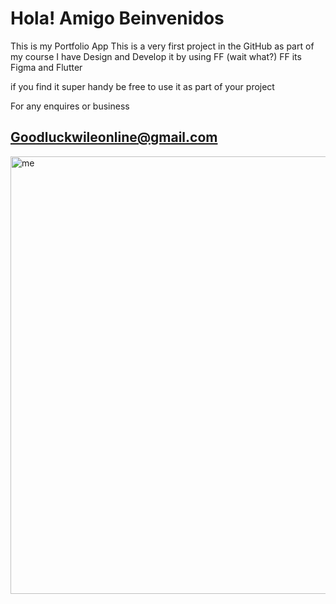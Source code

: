 # Hola! Amigo Beinvenidos

This is my Portfolio App
This is a very first project in the GitHub as part of my course 
I have Design and Develop it by using FF (wait what?)
FF its Figma and Flutter 

if you find it super handy be free to use it as part of your project


For any enquires or business 
## Goodluckwileonline@gmail.com

<img src="https://user-images.githubusercontent.com/51359849/118470080-061eb400-b70f-11eb-9f81-bf708bbde0e5.jpg" alt="me"  height="700">

 
